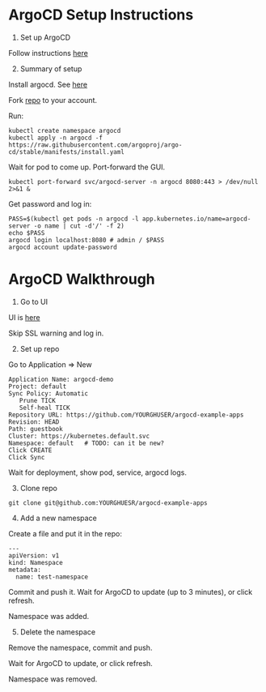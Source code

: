 # ArgoCD Setup Instructions

1) Set up ArgoCD

Follow instructions [here](https://docs.fluxcd.io/en/1.19.0/tutorials/get-started-helm/://argoproj.github.io/argo-cd/getting_started/)

2) Summary of setup

Install argocd. See [here](https://argoproj.github.io/argo-cd/getting_started/#2-download-argo-cd-cli)

Fork [repo](https://github.com/argoproj/argocd-example-apps) to your account.

Run:

```
kubectl create namespace argocd
kubectl apply -n argocd -f https://raw.githubusercontent.com/argoproj/argo-cd/stable/manifests/install.yaml
```

Wait for pod to come up.
Port-forward the GUI.

```
kubectl port-forward svc/argocd-server -n argocd 8080:443 > /dev/null 2>&1 &
```

Get password and log in:

```
PASS=$(kubectl get pods -n argocd -l app.kubernetes.io/name=argocd-server -o name | cut -d'/' -f 2)
echo $PASS
argocd login localhost:8080 # admin / $PASS
argocd account update-password
```

# ArgoCD Walkthrough

1) Go to UI

UI is [here](https://localhost:8080)

Skip SSL warning and log in.

2) Set up repo

Go to Application => New

```
Application Name: argocd-demo
Project: default
Sync Policy: Automatic
   Prune TICK
   Self-heal TICK
Repository URL: https://github.com/YOURGHUSER/argocd-example-apps
Revision: HEAD
Path: guestbook
Cluster: https://kubernetes.default.svc
Namespace: default   # TODO: can it be new?
Click CREATE
Click Sync
```
Wait for deployment, show pod, service, argocd logs.

3) Clone repo

```
git clone git@github.com:YOURGHUESR/argocd-example-apps
```

4) Add a new namespace

Create a file and put it in the repo:

```
---
apiVersion: v1
kind: Namespace
metadata:
  name: test-namespace
```

Commit and push it. Wait for ArgoCD to update (up to 3 minutes), or click refresh.

Namespace was added.

5) Delete the namespace

Remove the namespace, commit and push.

Wait for ArgoCD to update, or click refresh.

Namespace was removed.
